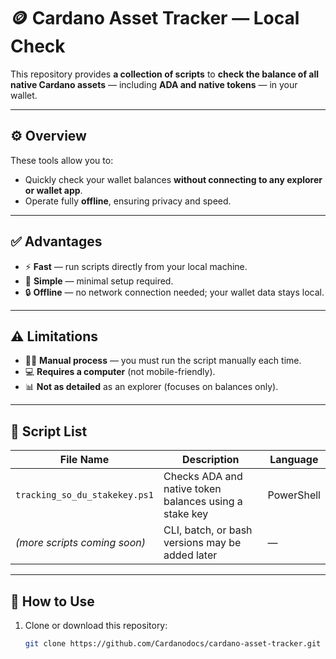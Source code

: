 # 🪙 Cardano Asset Tracker — Local Check  

This repository provides **a collection of scripts** to **check the balance of all native Cardano assets** — including **ADA and native tokens** — in your wallet.  

---

## ⚙️ Overview  

These tools allow you to:
- Quickly check your wallet balances **without connecting to any explorer or wallet app**.  
- Operate fully **offline**, ensuring privacy and speed.  

---

## ✅ Advantages  

- ⚡ **Fast** — run scripts directly from your local machine.  
- 🧩 **Simple** — minimal setup required.  
- 🔒 **Offline** — no network connection needed; your wallet data stays local.  

---

## ⚠️ Limitations  

- 🧍‍♂️ **Manual process** — you must run the script manually each time.  
- 💻 **Requires a computer** (not mobile-friendly).  
- 📊 **Not as detailed** as an explorer (focuses on balances only).  

---

## 📂 Script List  

| File Name | Description | Language |
|------------|--------------|-----------|
| `tracking_so_du_stakekey.ps1` | Checks ADA and native token balances using a stake key | PowerShell |
| *(more scripts coming soon)* | CLI, batch, or bash versions may be added later | — |

---

## 🚀 How to Use  

1. Clone or download this repository:  
   ```bash
   git clone https://github.com/Cardanodocs/cardano-asset-tracker.git

